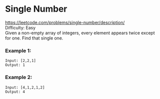 # Single Number
https://leetcode.com/problems/single-number/description/ \
Difficulty: Easy \
Given a non-empty array of integers, every element appears twice except for one. Find that single one.

### Example 1:
```
Input: [2,2,1]
Output: 1
```

### Example 2:
```
Input: [4,1,2,1,2]
Output: 4
```

